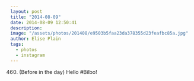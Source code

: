 ```yaml
---
layout: post
title: "2014-08-09"
date: 2014-08-09 12:50:41
description: 
image: "/assets/photos/201408/e9503b5faa23da378355d23feafbc85a.jpg"
author: Elise Plain
tags: 
  - photos
  - instagram
---
```


460. (Before in the day) Hello #Bilbo!
<p></p>
